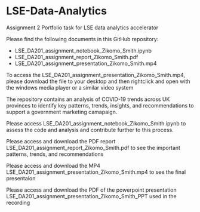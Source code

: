 # LSE-Data-Analytics
Assignment 2 Portfolio task for LSE data analytics accelerator

Please find the following documents in this GitHub repository:

- LSE_DA201_assignment_notebook_Zikomo_Smith.ipynb
- LSE_DA201_assignment_report_Zikomo_Smith.pdf
- LSE_DA201_assignment_presentation_Zikomo_Smith.mp4

To access the LSE_DA201_assignment_presentation_Zikomo_Smith.mp4, please download the file to your desktop and then rightclick and open with the windows media player or a similar video system

The repository contains an analysis of COVID-19 trends across UK provinces to identify key patterns, trends, insights, and recommendations to support a government marketing camapaign.

Please access LSE_DA201_assignment_notebook_Zikomo_Smith.ipynb to assess the code and analysis and contribute further to this process.

Please access and download the PDF report LSE_DA201_assignment_report_Zikomo_Smith.pdf to see the important patterns, trends, and recommendations

Please access and download the MP4 LSE_DA201_assignment_presentation_Zikomo_Smith.mp4 to see the final presentaion

Please access and download the PDF of the powerpoint presentation LSE_DA201_assignment_presentation_Zikomo_Smith_PPT used in the recording
